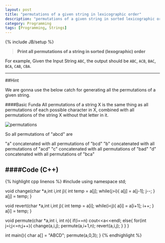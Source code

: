 ```yaml
---
layout: post
title: "permutations of a given string in lexicographic order"
description: "permutations of a given string in sorted lexicographic order"
category: Programming
tags: [Programming, Strings]
---
```

{% include JB/setup %}

> __Print all permutations of a string in sorted (lexographic) order__

For example, Given the Input String `ABC`, the output should be `ABC`, `ACB`, `BAC`, `BCA`, `CAB`, `CBA`.

---

##Hint

We are gonna use the below catch for generating all the permutations of a given string.

####Basic Funda 
 All permutations of a string X is the same thing as all permutations of each possible character in X, combined with all permutations of the string X without that letter in it.


![permutations]({{http://aakash01.github.io}}/assets/images/Permutation.png)

So all permutations of "abcd" are

"a" concatenated with all permutations of "bcd"
"b" concatenated with all permutations of "acd"
"c" concatenated with all permutations of "bad"
"d" concatenated with all permutations of "bca"


####Code (C++)
------------------
{% highlight cpp linenos %}
#include<iostream>
using namespace std;

void change(char *a,int i,int j){
	int temp = a[j];
	while(j>i){
		a[j] = a[j-1];
		j--;
	}
	a[j] = temp;
}

void revert(char *a,int i,int j){
	int temp = a[i];
	while(i<j){
		a[i] = a[i+1];
		i++;
	}
	a[i] = temp;
}

void permute(char *a,int i, int n){
	if(i==n)
	cout<<a<<endl;
	else{
		for(int j=i;j<=n;j++){
		change(a,i,j);
		permute(a,i+1,n);
		revert(a,i,j);
		}
	}
}

int main(){
	char a[] = "ABCD";
	permute(a,0,3);
}
{% endhighlight %}
